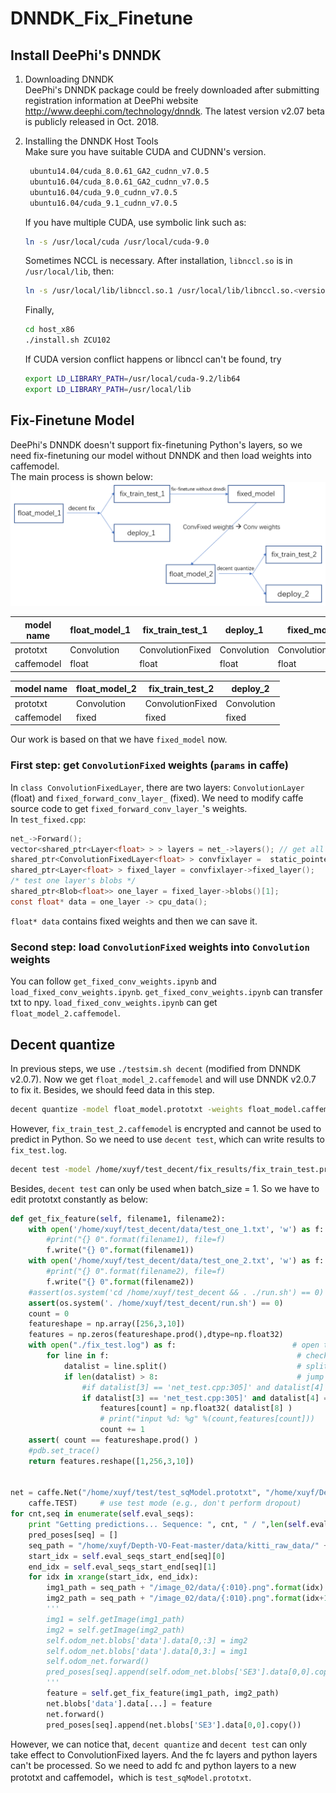 # DNNDK_Fix_Finetune
## Install DeePhi's DNNDK
1. Downloading DNNDK  
   DeePhi's DNNDK package could be freely downloaded after submitting registration information at DeePhi website http://www.deephi.com/technology/dnndk. The latest version v2.07 beta is publicly released in Oct. 2018.
2. Installing the DNNDK Host Tools  
   Make sure you have suitable CUDA and CUDNN's version.  
   ```bash
    ubuntu14.04/cuda_8.0.61_GA2_cudnn_v7.0.5
    ubuntu16.04/cuda_8.0.61_GA2_cudnn_v7.0.5
    ubuntu16.04/cuda_9.0_cudnn_v7.0.5
    ubuntu16.04/cuda_9.1_cudnn_v7.0.5
   ```
   If you have multiple CUDA, use symbolic link such as:
   ```bash
   ln -s /usr/local/cuda /usr/local/cuda-9.0
   ```
   Sometimes NCCL is necessary. After installation, `libnccl.so` is in `/usr/local/lib`, then:
   ```bash
   ln -s /usr/local/lib/libnccl.so.1 /usr/local/lib/libnccl.so.<version>
   ```
   Finally, 
   ```bash
   cd host_x86
   ./install.sh ZCU102
   ```

   If CUDA version conflict happens or libnccl can't be found, try 
   ```bash
   export LD_LIBRARY_PATH=/usr/local/cuda-9.2/lib64
   export LD_LIBRARY_PATH=/usr/local/lib
   ```

## Fix-Finetune Model
DeePhi's DNNDK doesn't support fix-finetuning Python's layers, so we need fix-finetuning our model without DNNDK and then load weights into caffemodel.  
The main process is shown below:
![](process.jpg) 

model name | float_model_1 | fix_train_test_1 | deploy_1 | fixed_model 
-|-|-|-|-
prototxt | Convolution | ConvolutionFixed | Convolution | ConvolutionFixed
caffemodel | float | float | float | float

model name | float_model_2 | fix_train_test_2 | deploy_2  
-|-|-|-
prototxt | Convolution | ConvolutionFixed | Convolution 
caffemodel | fixed | fixed | fixed 

Our work is based on that we have `fixed_model` now. 

### First step: get `ConvolutionFixed` weights (`params` in caffe)
In `class ConvolutionFixedLayer`, there are two layers: `ConvolutionLayer` (float) and `fixed_forward_conv_layer_` (fixed). We need to modify caffe source code to get `fixed_forward_conv_layer_`'s weights.   
In `test_fixed.cpp`:
```C
net_->Forward();
vector<shared_ptr<Layer<float> > > layers = net_->layers(); // get all layers
shared_ptr<ConvolutionFixedLayer<float> > convfixlayer =  static_pointer_cast<ConvolutionFixedLayer<float> >(layers[i]); 
shared_ptr<Layer<float> > fixed_layer = convfixlayer->fixed_layer();
/* test one layer's blobs */
shared_ptr<Blob<float>> one_layer = fixed_layer->blobs()[1];
const float* data = one_layer -> cpu_data();
```
`float* data` contains fixed weights and then we can save it.

### Second step: load `ConvolutionFixed` weights into `Convolution` weights
You can follow `get_fixed_conv_weights.ipynb` and `load_fixed_conv_weights.ipynb`. `get_fixed_conv_weights.ipynb` can transfer txt to npy. `load_fixed_conv_weights.ipynb` can get `float_model_2.caffemodel`.

## Decent quantize
In previous steps, we use `./testsim.sh decent` (modified from DNNDK v2.0.7). Now we get `float_model_2.caffemodel` and will use DNNDK v2.0.7 to fix it. Besides, we should feed data in this step.   
```bash
decent quantize -model float_model.prototxt -weights float_model.caffemodel -calib_iter 10 -gpu 1 
```
However, `fix_train_test_2.caffemodel` is encrypted and cannot be used to predict in Python. So we need to use `decent test`, which can write results to `fix_test.log`.
```bash
decent test -model /home/xuyf/test_decent/fix_results/fix_train_test.prototxt -weights /home/xuyf/test_decent/fix_results/fix_train_test.caffemodel -gpu 0 -test_iter 1 1> fix_test.log 2>&1
```
Besides, `decent test` can only be used when batch_size = 1. So we have to edit prototxt constantly as below:
```Python
def get_fix_feature(self, filename1, filename2):
    with open('/home/xuyf/test_decent/data/test_one_1.txt', 'w') as f:
        #print("{} 0".format(filename1), file=f)
        f.write("{} 0".format(filename1))
    with open('/home/xuyf/test_decent/data/test_one_2.txt', 'w') as f:
        #print("{} 0".format(filename2), file=f)	
        f.write("{} 0".format(filename2))	
    #assert(os.system('cd /home/xuyf/test_decent && . ./run.sh') == 0)
    assert(os.system('. /home/xuyf/test_decent/run.sh') == 0)
    count = 0
    featureshape = np.array([256,3,10])
    features = np.zeros(featureshape.prod(),dtype=np.float32)
    with open("./fix_test.log") as f:                          # open txt file
        for line in f:                                          # check line by line
            datalist = line.split()                             # split one line to a list
            if len(datalist) > 8:                               # jump over void line
                #if datalist[3] == 'net_test.cpp:305]' and datalist[4] == 'Batch' and datalist[6] == 'AddBackward73':
                if datalist[3] == 'net_test.cpp:305]' and datalist[4] == 'Batch' and datalist[6] == 'conv_5_pose':
                    features[count] = np.float32( datalist[8] )
                    # print("input %d: %g" %(count,features[count]))
                    count += 1
    assert( count == featureshape.prod() )
    #pdb.set_trace()
    return features.reshape([1,256,3,10])


net = caffe.Net("/home/xuyf/test/test_sqModel.prototxt", "/home/xuyf/Depth-VO-Feat-master/dnncfile/fixedresults/fixed_model.caffemodel",
    caffe.TEST)     # use test mode (e.g., don't perform dropout)
for cnt,seq in enumerate(self.eval_seqs):
    print "Getting predictions... Sequence: ", cnt, " / ",len(self.eval_seqs) 
    pred_poses[seq] = []
    seq_path = "/home/xuyf/Depth-VO-Feat-master/data/kitti_raw_data/" + self.eval_seqs_path[seq]
    start_idx = self.eval_seqs_start_end[seq][0]
    end_idx = self.eval_seqs_start_end[seq][1]
    for idx in xrange(start_idx, end_idx):
        img1_path = seq_path + "/image_02/data/{:010}.png".format(idx)
        img2_path = seq_path + "/image_02/data/{:010}.png".format(idx+1)
        '''
        img1 = self.getImage(img1_path)
        img2 = self.getImage(img2_path)
        self.odom_net.blobs['data'].data[0,:3] = img2
        self.odom_net.blobs['data'].data[0,3:] = img1
        self.odom_net.forward()
        pred_poses[seq].append(self.odom_net.blobs['SE3'].data[0,0].copy())
        '''
        feature = self.get_fix_feature(img1_path, img2_path)
        net.blobs['data'].data[...] = feature
        net.forward()
        pred_poses[seq].append(net.blobs['SE3'].data[0,0].copy())
```
However, we can notice that, `decent quantize` and `decent test` can only take effect to ConvolutionFixed layers. And the fc layers and python layers can't be processed. So we need to add fc and python layers to a new prototxt and caffemodel，which is `test_sqModel.prototxt`.
